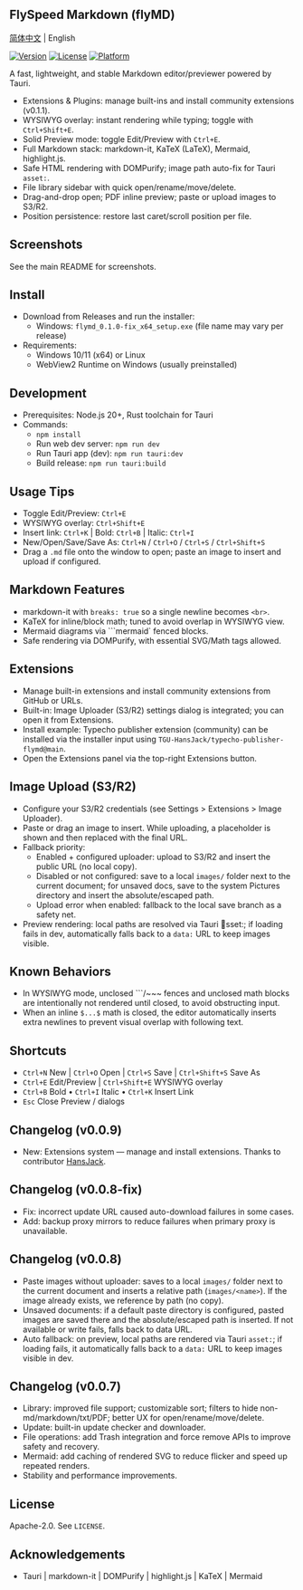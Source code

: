 ## FlySpeed Markdown (flyMD)

[简体中文](README.md) | English

[![Version](https://img.shields.io/badge/version-v0.1.1-blue.svg)](https://github.com/flyhunterl/flymd)
[![License](https://img.shields.io/badge/license-Apache%202.0-green.svg)](LICENSE)
[![Platform](https://img.shields.io/badge/platform-Windows%20%7C%20Linux-lightgrey.svg)](https://github.com/flyhunterl/flymd)

A fast, lightweight, and stable Markdown editor/previewer powered by Tauri.


- Extensions & Plugins: manage built-ins and install community extensions (v0.1.1).
- WYSIWYG overlay: instant rendering while typing; toggle with `Ctrl+Shift+E`.
- Solid Preview mode: toggle Edit/Preview with `Ctrl+E`.
- Full Markdown stack: markdown-it, KaTeX (LaTeX), Mermaid, highlight.js.
- Safe HTML rendering with DOMPurify; image path auto-fix for Tauri `asset:`.
- File library sidebar with quick open/rename/move/delete.
- Drag-and-drop open; PDF inline preview; paste or upload images to S3/R2.
- Position persistence: restore last caret/scroll position per file.


## Screenshots

See the main README for screenshots.


## Install

- Download from Releases and run the installer:
  - Windows: `flymd_0.1.0-fix_x64_setup.exe` (file name may vary per release)
- Requirements:
  - Windows 10/11 (x64) or Linux
  - WebView2 Runtime on Windows (usually preinstalled)


## Development

- Prerequisites: Node.js 20+, Rust toolchain for Tauri
- Commands:
  - `npm install`
  - Run web dev server: `npm run dev`
  - Run Tauri app (dev): `npm run tauri:dev`
  - Build release: `npm run tauri:build`


## Usage Tips

- Toggle Edit/Preview: `Ctrl+E`
- WYSIWYG overlay: `Ctrl+Shift+E`
- Insert link: `Ctrl+K` | Bold: `Ctrl+B` | Italic: `Ctrl+I`
- New/Open/Save/Save As: `Ctrl+N` / `Ctrl+O` / `Ctrl+S` / `Ctrl+Shift+S`
- Drag a `.md` file onto the window to open; paste an image to insert and upload if configured.


## Markdown Features

- markdown-it with `breaks: true` so a single newline becomes `<br>`.
- KaTeX for inline/block math; tuned to avoid overlap in WYSIWYG view.
- Mermaid diagrams via ```mermaid` fenced blocks.
- Safe rendering via DOMPurify, with essential SVG/Math tags allowed.


## Extensions

- Manage built-in extensions and install community extensions from GitHub or URLs.
- Built-in: Image Uploader (S3/R2) settings dialog is integrated; you can open it from Extensions.
- Install example: Typecho publisher extension (community) can be installed via the installer input using `TGU-HansJack/typecho-publisher-flymd@main`.
- Open the Extensions panel via the top-right Extensions button.
## Image Upload (S3/R2)

- Configure your S3/R2 credentials (see Settings > Extensions > Image Uploader).
- Paste or drag an image to insert. While uploading, a placeholder is shown and then replaced with the final URL.
- Fallback priority:
  - Enabled + configured uploader: upload to S3/R2 and insert the public URL (no local copy).
  - Disabled or not configured: save to a local `images/` folder next to the current document; for unsaved docs, save to the system Pictures directory and insert the absolute/escaped path.
  - Upload error when enabled: fallback to the local save branch as a safety net.
- Preview rendering: local paths are resolved via Tauri sset:; if loading fails in dev, automatically falls back to a `data:` URL to keep images visible.
## Known Behaviors

- In WYSIWYG mode, unclosed ```/~~~ fences and unclosed math blocks are intentionally not rendered until closed, to avoid obstructing input.
- When an inline `$...$` math is closed, the editor automatically inserts extra newlines to prevent visual overlap with following text.


## Shortcuts

- `Ctrl+N` New | `Ctrl+O` Open | `Ctrl+S` Save | `Ctrl+Shift+S` Save As
- `Ctrl+E` Edit/Preview | `Ctrl+Shift+E` WYSIWYG overlay
- `Ctrl+B` Bold  •  `Ctrl+I` Italic  •  `Ctrl+K` Insert Link
- `Esc` Close Preview / dialogs


## Changelog (v0.0.9)

- New: Extensions system — manage and install extensions. Thanks to contributor [HansJack](https://github.com/TGU-HansJack).

## Changelog (v0.0.8-fix)

- Fix: incorrect update URL caused auto-download failures in some cases.
- Add: backup proxy mirrors to reduce failures when primary proxy is unavailable.
## Changelog (v0.0.8)

- Paste images without uploader: saves to a local `images/` folder next to the current document and inserts a relative path (`images/<name>`). If the image already exists, we reference by path (no copy).
- Unsaved documents: if a default paste directory is configured, pasted images are saved there and the absolute/escaped path is inserted. If not available or write fails, falls back to data URL.
- Auto fallback: on preview, local paths are rendered via Tauri `asset:`; if loading fails, it automatically falls back to a `data:` URL to keep images visible in dev.

## Changelog (v0.0.7)

- Library: improved file support; customizable sort; filters to hide non-md/markdown/txt/PDF; better UX for open/rename/move/delete.
- Update: built-in update checker and downloader.
- File operations: add Trash integration and force remove APIs to improve safety and recovery.
- Mermaid: add caching of rendered SVG to reduce flicker and speed up repeated renders.
- Stability and performance improvements.


## License

Apache-2.0. See `LICENSE`.


## Acknowledgements

- Tauri | markdown-it | DOMPurify | highlight.js | KaTeX | Mermaid



